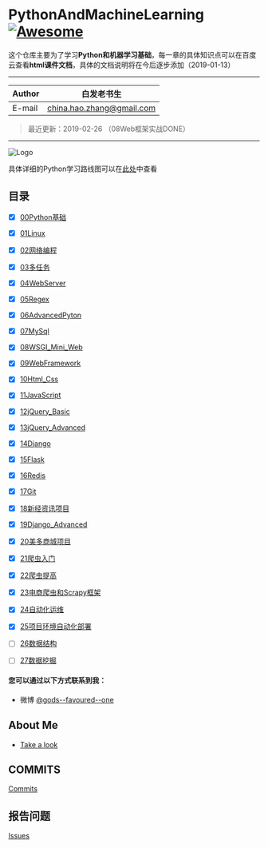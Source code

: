 # PythonAndMachineLearning [![Awesome](https://cdn.rawgit.com/sindresorhus/awesome/d7305f38d29fed78fa85652e3a63e154dd8e8829/media/badge.svg)](https://github.com/sindresorhus/awesome)

这个仓库主要为了学习**Python和机器学习基础**，每一章的具体知识点可以在百度云查看**html课件文档**，具体的文档说明将在今后逐步添加（2019-01-13）
****
	
|Author|白发老书生|
|---|---
|E-mail|china.hao.zhang@gmail.com
> 最近更新：2019-02-26 （08Web框架实战DONE）

****

![Logo](https://i.imgur.com/lAUV1FT.png)

具体详细的Python学习路线图可以在[此处](http://bbs.itheima.com/forum.php?mod=viewthread&tid=414606&page=1)中查看


<h2 id="catalog">目录</h2>

- [x] [00Python基础](/00Python/README.md)
- [x] [01Linux](/01Linux/README.md)
- [x] [02网络编程](/02NetworkProgramming/README.md)
- [x] [03多任务](/03Thread/README.md)
- [x] [04WebServer](/04WebServer/README.md)
- [x] [05Regex](/05Regex/README.md)
- [x] [06AdvancedPyton](/06AdvancedPyton/README.md)
- [x] [07MySql](/07MySql/README.md)
- [x] [08WSGI_Mini_Web](/08WSGI_Mini_Web/README.md)
- [x] [09WebFramework](/09WebFramework/README.md)
- [x] [10Html_Css](/10Html_Css/README.md)

- [x] [11JavaScript](/11JavaScript/README.md)
- [x] [12jQuery_Basic](/12jQuery_Basic/README.md)
- [x] [13jQuery_Advanced](/13jQuery_Advanced/README.md)
- [x] [14Django](/14Django/README.md)
- [x] [15Flask](/15Flask/README.md)
- [x] [16Redis](/16Redis/README.md)
- [x] [17Git](/17Git/README.md)
- [x] [18新经资讯项目](/18NewsProject/README.md)
- [x] [19Django_Advanced](/19Django_Advanced/README.md)
- [x] [20美多商城项目](/20美多商城项目/README.md)

- [x] [21爬虫入门](/21爬虫入门/README.md)
- [x] [22爬虫提高](/22爬虫提高/README.md)
- [x] [23电商爬虫和Scrapy框架](/23电商爬虫和Scrapy框架/README.md)
- [x] [24自动化运维](/24自动化运维/README.md)
- [x] [25项目环境自动化部署](/25项目环境自动化部署/README.md)
- [ ] [26数据结构](/26数据结构/README.md)
- [ ] [27数据挖掘](/27数据挖掘/README.md)




#### 您可以通过以下方式联系到我：
- 微博 [@gods--favoured--one](https://www.weibo.com/2749787910/profile?topnav=1&wvr=6&is_all=1)

## About Me
- [Take a look](http://htmlpreview.github.io/?https://github.com/taijizhizao/markdowntoc/blob/master/index.html)

## COMMITS

[Commits](https://github.com/HaoZhang95/PythonAndMachineLearning/commits/master)

## 报告问题

[Issues](https://github.com/HaoZhang95/PythonAndMachineLearning/issues)

